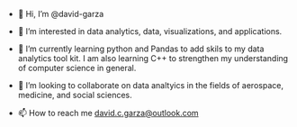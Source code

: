 - 👋 Hi, I’m @david-garza

- 👀 I’m interested in data analytics, data, visualizations, and applications. 

- 🌱 I’m currently learning python and Pandas to add skils to my data analytics tool kit. I am also learning C++ to strengthen my understanding of computer science in general.

- 💞️ I’m looking to collaborate on data analtyics in the fields of aerospace, medicine, and social sciences.

- 📫 How to reach me david.c.garza@outlook.com

<!---
david-garza/david-garza is a ✨ special ✨ repository because its `README.md` (this file) appears on your GitHub profile.
You can click the Preview link to take a look at your changes.
--->
